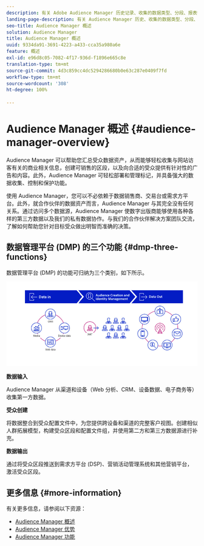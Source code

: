 ```yaml
---
description: 有关 Adobe Audience Manager 历史记录、收集的数据类型、分段、报表等的信息。
landing-page-description: 有关 Audience Manager 历史、收集的数据类型、分段、报告等的信息。
seo-title: Audience Manager 概述
solution: Audience Manager
title: Audience Manager 概述
uuid: 9334da91-3691-4223-a433-cca35a980a6e
feature: 概述
exl-id: e96d8c05-7082-4f17-936d-f1896e665c8e
translation-type: tm+mt
source-git-commit: 4d3c859cc4dc5294286680b0e63c287e0409f7fd
workflow-type: tm+mt
source-wordcount: '308'
ht-degree: 100%

---
```


# Audience Manager 概述 {#audience-manager-overview}

Audience Manager 可以帮助您汇总受众数据资产，从而能够轻松收集与网站访客有关的商业相关信息，创建可销售的区段，以及向合适的受众提供有针对性的广告和内容。此外，Audience Manager 可轻松部署和管理标记，并具备强大的数据收集、控制和保护功能。

使用 Audience Manager，您可以不必依赖于数据销售商、交易台或需求方平台。此外，就合作伙伴的数据资产而言，Audience Manager 与其完全没有任何关系。通过访问多个数据源，Audience Manager 使数字出版商能够使用各种各样的第三方数据以及我们的私有数据协作。与我们的合作伙伴解决方案团队交流，了解如何帮助您针对目标受众做出明智而准确的决策。

## 数据管理平台 (DMP) 的三个功能 {#dmp-three-functions}

数据管理平台 (DMP) 的功能可归纳为三个类别，如下所示。

![三个 DMP 功能的图像：数据输入、受众创建、数据输出](/help/using/overview/assets/dmp-functions.png)

**数据输入**

Audience Manager 从渠道和设备（Web 分析、CRM、设备数据、电子商务等）收集第一方数据。

**受众创建**

将数据整合到受众配置文件中，为您提供跨设备和渠道的完整客户视图。创建相似人群拓展模型，构建受众区段和配置文件组，并使用第二方和第三方数据源进行补充。

**数据输出**

通过将受众区段推送到需求方平台 (DSP)、营销活动管理系统和其他营销平台，激活受众区段。

## 更多信息 {#more-information}

有关更多信息，请参阅以下资源：
* [Audience Manager 概述](https://www.adobe.com/cn/analytics/audience-manager.html)
* [Audience Manager 优势](https://www.adobe.com/cn/analytics/audience-manager/benefits.html)
* [Audience Manager 功能](https://www.adobe.com/cn/analytics/audience-manager/features.html)


<!--

## History and Background {#history-and-background}

Audience Manager started as Demdex in 2008. It was acquired by Adobe Systems in 2011 and subsequently rebranded as Audience Manager.

## History {#history}

Since 2008, Audience Manager (formerly, [!UICONTROL Demdex]) has been a pioneer in the on-line audience management market. Audience Manager services power dynamic, multi-channel online data strategies. Our platform and services are used by an array of diverse industries from automobiles (AutoTrader), to airlines (American Airlines), and financial services companies (American Express). Audience Manager uses enterprise-level technology to provide the scale, reliability, analytics, and performance to help your business succeed online. Audience Manager integrates with the Adobe Experience Cloud to help you centralize, manage, and take action on your data assets across a growing number of digitally addressable channels.

## Audience Manager and its Data Management Platform (DMP) {#aam-dmp}

Audience Manager helps you manage your data pipeline. Our service is a catalyst that transforms generic users and raw data signals into actual audience segments used for multi-channel marketing efforts. Additionally, Audience Manager provides tools for tag management and audience analytics while simultaneously meeting the privacy and data security needs of clients and consumers.

![](assets/am_overview_80.png)


-->
